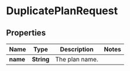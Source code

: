 

# DuplicatePlanRequest


## Properties

| Name | Type | Description | Notes |
|------------ | ------------- | ------------- | -------------|
|**name** | **String** | The plan name. |  |



